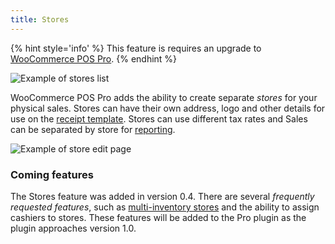 ```yaml
---
title: Stores
---
```


{% hint style='info' %}
This feature is requires an upgrade to [WooCommerce POS Pro](http://wcpos.com/pro).
{% endhint %}

![Example of stores list](https://wcpos.com/wp-content/uploads/2016/08/stores-page.png "Example of stores list")

WooCommerce POS Pro adds the ability to create separate *stores* for your physical sales. 
Stores can have their own address, logo and other details for use on the [receipt template](receipts.html). 
Stores can use different tax rates and Sales can be separated by store for [reporting](reports.html#sales-by-store).

![Example of store edit page](https://wcpos.com/wp-content/uploads/2016/08/edit-store-page.png "Example of store edit page")

### Coming features

The Stores feature was added in version 0.4. 
There are several *frequently requested features*, such as [multi-inventory stores](stores/multi-inventory.html) and the ability to assign cashiers to stores. 
These features will be added to the Pro plugin as the plugin approaches version 1.0.